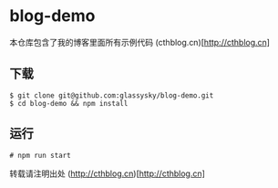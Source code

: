 # blog-demo

本仓库包含了我的博客里面所有示例代码
(cthblog.cn)[http://cthblog.cn]

## 下载
```
$ git clone git@github.com:glassysky/blog-demo.git
$ cd blog-demo && npm install
```

## 运行
```
# npm run start
```

转载请注明出处
(http://cthblog.cn)[http://cthblog.cn]
